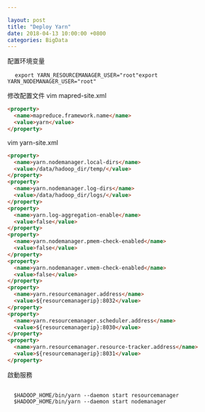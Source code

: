 ```yaml
---

layout: post 
title: "Deploy Yarn" 
date: 2018-04-13 10:00:00 +0800
categories: BigData
---
```


配置环境变量

<pre>
  <code>export YARN_RESOURCEMANAGER_USER="root"export YARN_NODEMANAGER_USER="root"</code>
</pre>

修改配置文件 vim mapred-site.xml

```html
<property>
  <name>mapreduce.framework.name</name>
  <value>yarn</value>
</property>

```

vim yarn-site.xml

```html
<property>
  <name>yarn.nodemanager.local-dirs</name>
  <value>/data/hadoop_dir/temp/</value>
</property>
<property>
  <name>yarn.nodemanager.log-dirs</name>
  <value>/data/hadoop_dir/logs/</value>
</property>
<property>
  <name>yarn.log-aggregation-enable</name>
  <value>false</value>
</property>
<property>
  <name>yarn.nodemanager.pmem-check-enabled</name>
  <value>false</value>
</property>
<property>
  <name>yarn.nodemanager.vmem-check-enabled</name>
  <value>false</value>
</property>
<property>
  <name>yarn.resourcemanager.address</name>
  <value>${resourcemanagerip}:8032</value>
</property>
<property>
  <name>yarn.resourcemanager.scheduler.address</name>
  <value>${resourcemanagerip}:8030</value>
</property>
<property>
  <name>yarn.resourcemanager.resource-tracker.address</name>
  <value>${resourcemanagerip}:8031</value>
</property>

```

啟動服務

<pre>
  <code>
  $HADOOP_HOME/bin/yarn --daemon start resourcemanager 
  $HADOOP_HOME/bin/yarn --daemon start nodemanager
  </code>
</pre>
